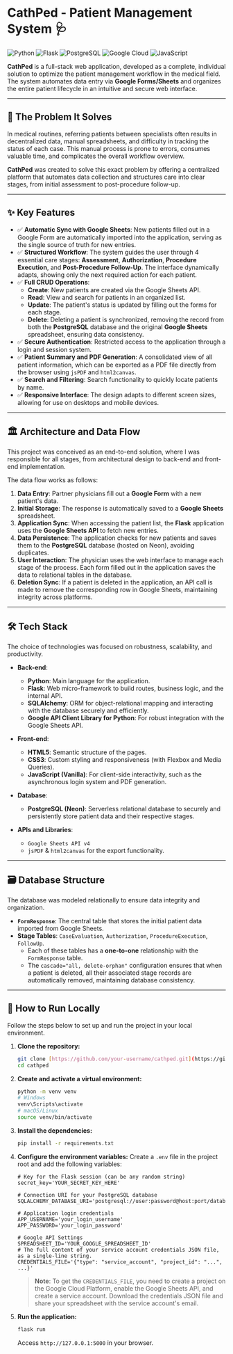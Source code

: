 # CathPed - Patient Management System 🩺

![Python](https://img.shields.io/badge/Python-3.9%2B-blue?style=for-the-badge&logo=python)
![Flask](https://img.shields.io/badge/Flask-3.x-black?style=for-the-badge&logo=flask)
![PostgreSQL](https://img.shields.io/badge/PostgreSQL-Neon-336791?style=for-the-badge&logo=postgresql)
![Google Cloud](https://img.shields.io/badge/Google_Cloud-API-4285F4?style=for-the-badge&logo=google-cloud)
![JavaScript](https://img.shields.io/badge/JavaScript-ES6-yellow?style=for-the-badge&logo=javascript)

**CathPed** is a full-stack web application, developed as a complete, individual solution to optimize the patient management workflow in the medical field. The system automates data entry via **Google Forms/Sheets** and organizes the entire patient lifecycle in an intuitive and secure web interface.

***

## 🎯 The Problem It Solves

In medical routines, referring patients between specialists often results in decentralized data, manual spreadsheets, and difficulty in tracking the status of each case. This manual process is prone to errors, consumes valuable time, and complicates the overall workflow overview.

**CathPed** was created to solve this exact problem by offering a centralized platform that automates data collection and structures care into clear stages, from initial assessment to post-procedure follow-up.

***

## ✨ Key Features

-   ✅ **Automatic Sync with Google Sheets**: New patients filled out in a Google Form are automatically imported into the application, serving as the single source of truth for new entries.
-   ✅ **Structured Workflow**: The system guides the user through 4 essential care stages: **Assessment**, **Authorization**, **Procedure Execution**, and **Post-Procedure Follow-Up**. The interface dynamically adapts, showing only the next required action for each patient.
-   ✅ **Full CRUD Operations**:
    -   **Create**: New patients are created via the Google Sheets API.
    -   **Read**: View and search for patients in an organized list.
    -   **Update**: The patient's status is updated by filling out the forms for each stage.
    -   **Delete**: Deleting a patient is synchronized, removing the record from both the **PostgreSQL** database and the original **Google Sheets** spreadsheet, ensuring data consistency.
-   ✅ **Secure Authentication**: Restricted access to the application through a login and session system.
-   ✅ **Patient Summary and PDF Generation**: A consolidated view of all patient information, which can be exported as a PDF file directly from the browser using `jsPDF` and `html2canvas`.
-   ✅ **Search and Filtering**: Search functionality to quickly locate patients by name.
-   ✅ **Responsive Interface**: The design adapts to different screen sizes, allowing for use on desktops and mobile devices.

***

## 🏛️ Architecture and Data Flow

This project was conceived as an end-to-end solution, where I was responsible for all stages, from architectural design to back-end and front-end implementation.

The data flow works as follows:

1.  **Data Entry**: Partner physicians fill out a **Google Form** with a new patient's data.
2.  **Initial Storage**: The response is automatically saved to a **Google Sheets** spreadsheet.
3.  **Application Sync**: When accessing the patient list, the **Flask** application uses the **Google Sheets API** to fetch new entries.
4.  **Data Persistence**: The application checks for new patients and saves them to the **PostgreSQL** database (hosted on Neon), avoiding duplicates.
5.  **User Interaction**: The physician uses the web interface to manage each stage of the process. Each form filled out in the application saves the data to relational tables in the database.
6.  **Deletion Sync**: If a patient is deleted in the application, an API call is made to remove the corresponding row in Google Sheets, maintaining integrity across platforms.

***

## 🛠️ Tech Stack

The choice of technologies was focused on robustness, scalability, and productivity.

-   **Back-end**:
    -   **Python**: Main language for the application.
    -   **Flask**: Web micro-framework to build routes, business logic, and the internal API.
    -   **SQLAlchemy**: ORM for object-relational mapping and interacting with the database securely and efficiently.
    -   **Google API Client Library for Python**: For robust integration with the Google Sheets API.

-   **Front-end**:
    -   **HTML5**: Semantic structure of the pages.
    -   **CSS3**: Custom styling and responsiveness (with Flexbox and Media Queries).
    -   **JavaScript (Vanilla)**: For client-side interactivity, such as the asynchronous login system and PDF generation.

-   **Database**:
    -   **PostgreSQL (Neon)**: Serverless relational database to securely and persistently store patient data and their respective stages.

-   **APIs and Libraries**:
    -   `Google Sheets API v4`
    -   `jsPDF` & `html2canvas` for the export functionality.

***

## 🗃️ Database Structure

The database was modeled relationally to ensure data integrity and organization.

-   **`FormResponse`**: The central table that stores the initial patient data imported from Google Sheets.
-   **Stage Tables**: `CaseEvaluation`, `Authorization`, `ProcedureExecution`, `FollowUp`.
    -   Each of these tables has a **one-to-one** relationship with the `FormResponse` table.
    -   The `cascade="all, delete-orphan"` configuration ensures that when a patient is deleted, all their associated stage records are automatically removed, maintaining database consistency.

***

## 🚀 How to Run Locally

Follow the steps below to set up and run the project in your local environment.

1.  **Clone the repository:**
    ```bash
    git clone [https://github.com/your-username/cathped.git](https://github.com/your-username/cathped.git)
    cd cathped
    ```

2.  **Create and activate a virtual environment:**
    ```bash
    python -m venv venv
    # Windows
    venv\Scripts\activate
    # macOS/Linux
    source venv/bin/activate
    ```

3.  **Install the dependencies:**
    ```bash
    pip install -r requirements.txt
    ```

4.  **Configure the environment variables:**
    Create a `.env` file in the project root and add the following variables:

    ```env
    # Key for the Flask session (can be any random string)
    secret_key='YOUR_SECRET_KEY_HERE'

    # Connection URI for your PostgreSQL database
    SQLALCHEMY_DATABASE_URI='postgresql://user:password@host:port/database'

    # Application login credentials
    APP_USERNAME='your_login_username'
    APP_PASSWORD='your_login_password'

    # Google API Settings
    SPREADSHEET_ID='YOUR_GOOGLE_SPREADSHEET_ID'
    # The full content of your service account credentials JSON file, as a single-line string.
    CREDENTIALS_FILE='{"type": "service_account", "project_id": "...", ...}'
    ```
    > **Note**: To get the `CREDENTIALS_FILE`, you need to create a project on the Google Cloud Platform, enable the Google Sheets API, and create a service account. Download the credentials JSON file and share your spreadsheet with the service account's email.

5.  **Run the application:**
    ```bash
    flask run
    ```
    Access `http://127.0.0.1:5000` in your browser.
